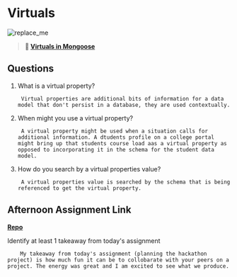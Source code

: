 # Virtuals

![replace_me](https://codeworks.blob.core.windows.net/public/assets/img/illustrations/placeholder.svg)

> **📖 [Virtuals in Mongoose](https://codeworksacademy.com/fs-student-guide/resources/wk5/04-Virtuals)**

## Questions

1. What is a virtual property?

        Virtual properties are additional bits of information for a data model that don't persist in a database, they are used contextually.

2. When might you use a virtual property? 

        A virtual property might be used when a situation calls for additional information. A dtudents profile on a college portal might bring up that students course load aas a virtual property as opposed to incorporating it in the schema for the student data model.

3. How do you search by a virtual properties value?

        A virtual properties value is searched by the schema that is being referenced to get the virtual property.

## Afternoon Assignment Link

**[Repo](https://github.com/Aiden6408/supportgroup)**

Identify at least 1 takeaway from today's assignment

        My takeaway from today's assignment (planning the hackathon project) is how much fun it can be to collobarate with your peers on a project. The energy was great and I am excited to see what we produce.